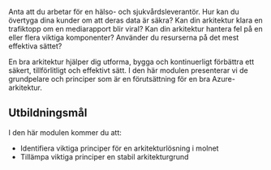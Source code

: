 Anta att du arbetar för en hälso- och sjukvårdsleverantör. Hur kan du övertyga dina kunder om att deras data är säkra? Kan din arkitektur klara en trafiktopp om en mediarapport blir viral? Kan din arkitektur hantera fel på en eller flera viktiga komponenter? Använder du resurserna på det mest effektiva sättet?

En bra arkitektur hjälper dig utforma, bygga och kontinuerligt förbättra ett säkert, tillförlitligt och effektivt sätt. I den här modulen presenterar vi de grundpelare och principer som är en förutsättning för en bra Azure-arkitektur.

## <a name="learning-objectives"></a>Utbildningsmål

I den här modulen kommer du att:
- Identifiera viktiga principer för en arkitekturlösning i molnet
- Tillämpa viktiga principer en stabil arkitekturgrund
